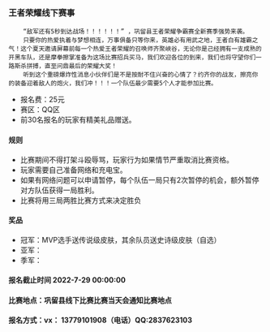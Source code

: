 ### 王者荣耀线下赛事

		“敌军还有5秒到达战场！！！！！！” ，巩留县王者荣耀争霸赛全新赛季强势来袭。
		只要你的热爱执着与梦想相连，万事俱备只等你来，英雄必有用武之地，王者白有雄霸之气！这个夏天邀请屏幕前每一个热爱王者荣耀的召唤师齐聚峽谷，无论你是己经拥有一支成熟的开黑车队，还是摩拳擦掌准备为这场比赛招兵买马，我们欢迎各位的到来，我们也将守望你们一路斯杀拼搏，直至问鼎最后的荣耀大奖！
		听到这个重磅爆炸性消息小伙伴们是不是按耐不住兴奋的心情了？约齐你的战友，擦亮你的装备迎着敌人的炮火，我们冲！！！一个队伍最少需要5个人才能参加比赛。
- 报名费：25元
- 赛区：QQ区
- 前30名报名的玩家有精美礼品赠送。
 #### 规则
- 比赛期间不得打架斗殴辱骂，玩家行为如果情节严重取消比赛资格。
- 玩家需要自己准备网络和充电宝。
- 如果有网络问题可以申请暂停，每个队伍一局只有2次暂停的机会，额外暂停对方队伍获得一局胜利。
- 比赛将用三局两胜比赛方式来决定胜负
#### 奖品
- 冠军：MVP选手送传说级皮肤，其余队员送史诗级皮肤（自选）
- 亚军：
- 季军：
#### 报名截止时间  2022-7-29 00:00:00
#### 比赛地点：巩留县线下比赛比赛当天会通知比赛地点
#### 报名方式：vx： 13779101908（电话）QQ:2837623103